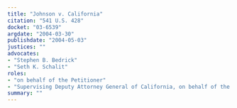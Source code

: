 ```yaml
---
title: "Johnson v. California"
citation: "541 U.S. 428"
docket: "03-6539"
argdate: "2004-03-30"
publishdate: "2004-05-03"
justices: ""
advocates:
- "Stephen B. Bedrick"
- "Seth K. Schalit"
roles:
- "on behalf of the Petitioner"
- "Supervising Deputy Attorney General of California, on behalf of the Respondent"
summary: ""
---
```



